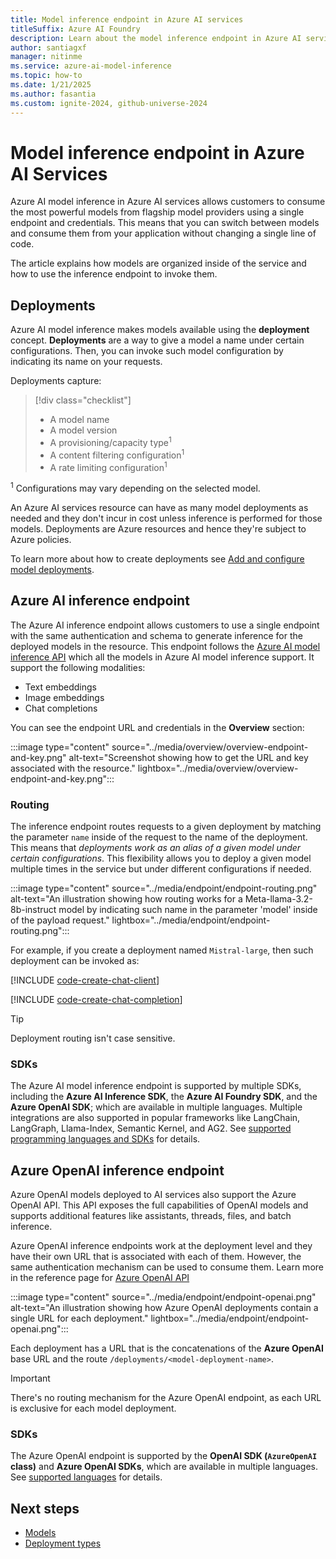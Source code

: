 ```yaml
---
title: Model inference endpoint in Azure AI services
titleSuffix: Azure AI Foundry
description: Learn about the model inference endpoint in Azure AI services
author: santiagxf
manager: nitinme
ms.service: azure-ai-model-inference
ms.topic: how-to
ms.date: 1/21/2025
ms.author: fasantia
ms.custom: ignite-2024, github-universe-2024
---
```


# Model inference endpoint in Azure AI Services

Azure AI model inference in Azure AI services allows customers to consume the most powerful models from flagship model providers using a single endpoint and credentials. This means that you can switch between models and consume them from your application without changing a single line of code.

The article explains how models are organized inside of the service and how to use the inference endpoint to invoke them.

## Deployments

Azure AI model inference makes models available using the **deployment** concept. **Deployments** are a way to give a model a name under certain configurations. Then, you can invoke such model configuration by indicating its name on your requests.

Deployments capture:

> [!div class="checklist"]
> * A model name
> * A model version
> * A provisioning/capacity type<sup>1</sup>
> * A content filtering configuration<sup>1</sup>
> * A rate limiting configuration<sup>1</sup>

<sup>1</sup> Configurations may vary depending on the selected model.

An Azure AI services resource can have as many model deployments as needed and they don't incur in cost unless inference is performed for those models. Deployments are Azure resources and hence they're subject to Azure policies.

To learn more about how to create deployments see [Add and configure model deployments](../how-to/create-model-deployments.md).

## Azure AI inference endpoint

The Azure AI inference endpoint allows customers to use a single endpoint with the same authentication and schema to generate inference for the deployed models in the resource. This endpoint follows the [Azure AI model inference API](.././reference/reference-model-inference-api.md) which all the models in Azure AI model inference support. It support the following modalities:

* Text embeddings
* Image embeddings
* Chat completions

You can see the endpoint URL and credentials in the **Overview** section:

:::image type="content" source="../media/overview/overview-endpoint-and-key.png" alt-text="Screenshot showing how to get the URL and key associated with the resource." lightbox="../media/overview/overview-endpoint-and-key.png":::

### Routing

The inference endpoint routes requests to a given deployment by matching the parameter `name` inside of the request to the name of the deployment. This means that *deployments work as an alias of a given model under certain configurations*. This flexibility allows you to deploy a given model multiple times in the service but under different configurations if needed.

:::image type="content" source="../media/endpoint/endpoint-routing.png" alt-text="An illustration showing how routing works for a Meta-llama-3.2-8b-instruct model by indicating such name in the parameter 'model' inside of the payload request." lightbox="../media/endpoint/endpoint-routing.png":::

For example, if you create a deployment named `Mistral-large`, then such deployment can be invoked as:

[!INCLUDE [code-create-chat-client](../includes/code-create-chat-client.md)]

[!INCLUDE [code-create-chat-completion](../includes/code-create-chat-completion.md)]

> [!TIP]
> Deployment routing isn't case sensitive.

### SDKs

The Azure AI model inference endpoint is supported by multiple SDKs, including the **Azure AI Inference SDK**, the **Azure AI Foundry SDK**, and the **Azure OpenAI SDK**; which are available in multiple languages. Multiple integrations are also supported in popular frameworks like LangChain, LangGraph, Llama-Index, Semantic Kernel, and AG2. See [supported programming languages and SDKs](../supported-languages.md) for details.

## Azure OpenAI inference endpoint

Azure OpenAI models deployed to AI services also support the Azure OpenAI API. This API exposes the full capabilities of OpenAI models and supports additional features like assistants, threads, files, and batch inference.

Azure OpenAI inference endpoints work at the deployment level and they have their own URL that is associated with each of them. However, the same authentication mechanism can be used to consume them. Learn more in the reference page for [Azure OpenAI API](../../../ai-services/openai/reference.md)

:::image type="content" source="../media/endpoint/endpoint-openai.png" alt-text="An illustration showing how Azure OpenAI deployments contain a single URL for each deployment." lightbox="../media/endpoint/endpoint-openai.png":::

Each deployment has a URL that is the concatenations of the **Azure OpenAI** base URL and the route `/deployments/<model-deployment-name>`.

> [!IMPORTANT]
> There's no routing mechanism for the Azure OpenAI endpoint, as each URL is exclusive for each model deployment.

### SDKs

The Azure OpenAI endpoint is supported by the **OpenAI SDK (`AzureOpenAI` class)** and **Azure OpenAI SDKs**, which are available in multiple languages. See [supported languages](../supported-languages.md#azure-openai-models) for details. 


## Next steps

- [Models](models.md)
- [Deployment types](deployment-types.md)
